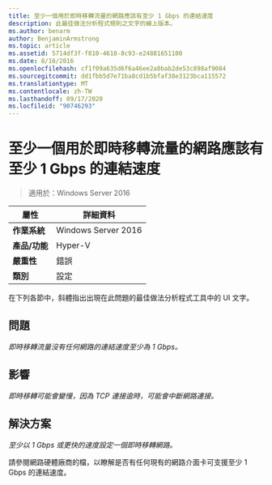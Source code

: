 ```yaml
---
title: 至少一個用於即時移轉流量的網路應該有至少 1 Gbps 的連結速度
description: 此最佳做法分析程式規則之文字的線上版本。
ms.author: benarm
author: BenjaminArmstrong
ms.topic: article
ms.assetid: 5714df3f-f810-4618-8c93-e24881651100
ms.date: 8/16/2016
ms.openlocfilehash: cf1f09a635d6f6a46ee2a0bab2de53c898af9084
ms.sourcegitcommit: dd1fbb5d7e71ba8cd1b5bfaf38e3123bca115572
ms.translationtype: MT
ms.contentlocale: zh-TW
ms.lasthandoff: 09/17/2020
ms.locfileid: "90746293"
---
```

# <a name="at-least-one-network-for-live-migration-traffic-should-have-a-link-speed-of-at-least-1-gbps"></a>至少一個用於即時移轉流量的網路應該有至少 1 Gbps 的連結速度

>適用於：Windows Server 2016



|屬性|詳細資料|
|-|-|
|**作業系統**|Windows Server 2016|
|**產品/功能**|Hyper-V|
|**嚴重性**|錯誤|
|**類別**|設定|

在下列各節中，斜體指出出現在此問題的最佳做法分析程式工具中的 UI 文字。

## <a name="issue"></a>問題
*即時移轉流量沒有任何網路的連結速度至少為 1 Gbps。*

## <a name="impact"></a>影響
*即時移轉可能會變慢，因為 TCP 連接逾時，可能會中斷網路連接。*

## <a name="resolution"></a>解決方案
*至少以 1 Gbps 或更快的速度設定一個即時移轉網路。*

請參閱網路硬體廠商的檔，以瞭解是否有任何現有的網路介面卡可支援至少 1 Gbps 的連結速度。



